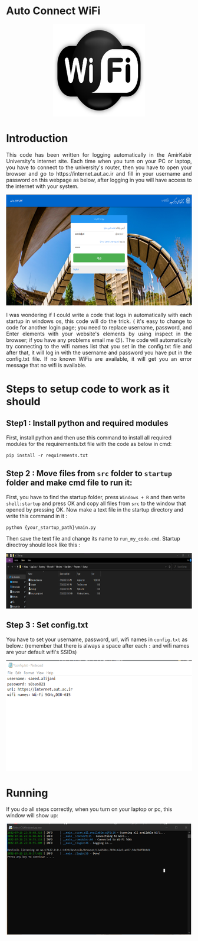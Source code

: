 # Auto Connect WiFi


  <p align="center">
  <img 
    width="250"
    height="250"
    src="./images/logo.png"
  >
</p>

# Introduction
<div style="text-align: justify"> This code has been written for logging automatically in the AmirKabir University's internet site. Each time when you turn on your PC or laptop, you have to connect to the university's router, then you have to open your browser and go to https://internet.aut.ac.ir and fill in your username and password on this webpage as below, after logging in you will have access to the internet with your system. </div>
  <p align="center">
  <img 
    width="700"
    height="300"
    src="./images/login_page.png"
  >
</p>

<div style="text-align: justify">I was wondering if I could write a code that logs in automatically with each startup in windows os, this code will do the trick. ( it's easy to change to code for another login page; you need to replace username, password, and Enter elements with your website's elements by using inspect in the browser; if you have any problems email me 😉). The code will automatically try connecting to the wifi names list that you set in the config.txt file and after that, it will log in with the username and password you have put in the config.txt file. If no known WiFis are available, it will get you an error message that no wifi is available.</div>

# Steps to setup code to work as it should
## Step1 : Install python and required modules


First, install python and then use this command to install all required modules for the requirements.txt file with the code as below in cmd:
```
pip install -r requirements.txt
```
## Step 2 : Move files from `src` folder to `startup` folder and make cmd file to run it:

First, you have to find the startup folder, press `Windows + R` and then write `shell:startup` and press OK and copy all files from `src` to the window that opened by pressing OK. Now make a text file in the startup directory and write this command in it :
```
python {your_startup_path}\main.py
```
Then save the text file and change its name to `run_my_code.cmd`. Startup directroy should look like this : 
<p align="center">
  <img 
    width="1000"
    height="150"
    src="./images/startup.png"
  >
</p>

## Step 3 : Set config.txt

You have to set your username, password, url, wifi names in `config.txt` as below.: (remember that there is always a space after each `:` and wifi names are your default wifi's SSIDs)
 <p align="center">
  <img 
    width="700"
    height="300"
    src="./images/config.txt.png"
  >
</p>

# Running 
If you do all steps correctly, when you turn on your laptop or pc, this window will show up:
 <p align="center">
  <img 
    width="500"
    height="300"
    src="./images/cmd.png"
  >
</p>
